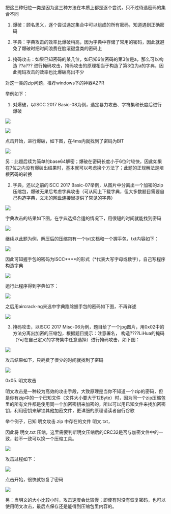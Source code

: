 把这三种归位一类是因为这三种方法在本质上都是逐个尝试，只不过待选密码的集合不同

1. 爆破：顾名思义，逐个尝试选定集合中可以组成的所有密码，知道遇到正确密码

2. 字典：字典攻击的效率比爆破稍高，因为字典中存储了常用的密码，因此就避免了爆破时把时间浪费在脸滚键盘类的密码上

3. 掩码攻击：如果已知密码的某几位，如已知6位密码的第3位是a，那么可以构造 ??a??? 进行掩码攻击，掩码攻击的原理相当于构造了第3位为a的字典，因此掩码攻击的效率也比爆破高出不少

对这一类的zip问题，推荐windows下的神器AZPR

举例如下：

1. 对爆破，以ISCC 2017 Basic-08为例，选定暴力攻击、字符集和长度后进行爆破

![](https://raw.githubusercontent.com/h1iba1/h1iba1.github.io/refs/heads/master/_posts/CTF/ctf/杂项/压缩文件/zip文件/images/59C2FD0DF68B4330AC6E223F21F7869A6d153cf7f482.png)

![](https://raw.githubusercontent.com/h1iba1/h1iba1.github.io/refs/heads/master/_posts/CTF/ctf/杂项/压缩文件/zip文件/images/BDB1E97A2D2C4195B44EF96096CCF6AA6aed23f56689.png)

点击开始，进行爆破，如下图，在4ms内就找到了密码为BIT

![](https://raw.githubusercontent.com/h1iba1/h1iba1.github.io/refs/heads/master/_posts/CTF/ctf/杂项/压缩文件/zip文件/images/7351E15654D7424D97326449C51126A70d3c10c93f86.png)

另：此题后续为简单的base64解密；爆破在密码长度小于6位时较快，因此如果在7位之内没有爆破出结果时，基本就可以考虑换个方法了；此题的正规解法是培根密码的转换

2. 字典，还以之前的ISCC 2017 Basic-07举例，从图片中分离出一个加密的zip压缩包，爆破无果后考虑字典攻击（可从网上下载字典，但大多数题目需要自己构造字典，文末的网盘连接里提供了常见的字典）

![](https://raw.githubusercontent.com/h1iba1/h1iba1.github.io/refs/heads/master/_posts/CTF/ctf/杂项/压缩文件/zip文件/images/FFA5991BE3CA41B297A02EA8358BEA42dd421fa9de3d.png)

字典攻击的结果如下图，在字典选择合适的情况下，用很短的时间就能找到密码

![](https://raw.githubusercontent.com/h1iba1/h1iba1.github.io/refs/heads/master/_posts/CTF/ctf/杂项/压缩文件/zip文件/images/72F30047D1CB446DA38864883301FF0D54d28ef55eb7.png)

继续以此题为例，解压后的压缩包有一个txt文档和一个握手包，txt内容如下：

![](https://raw.githubusercontent.com/h1iba1/h1iba1.github.io/refs/heads/master/_posts/CTF/ctf/杂项/压缩文件/zip文件/images/6C88530A19A545B0BD3F5F9ECB534A328084678fa14b.png)

因此可知握手包的密码为ISCC****的形式（*代表大写字母或数字），自己写程序构造字典

![](https://raw.githubusercontent.com/h1iba1/h1iba1.github.io/refs/heads/master/_posts/CTF/ctf/杂项/压缩文件/zip文件/images/C22A8D854B9C4E0C8536AB0EE044F0768e0dcd7ce050.png)

运行此程序得到字典如下：

![](https://raw.githubusercontent.com/h1iba1/h1iba1.github.io/refs/heads/master/_posts/CTF/ctf/杂项/压缩文件/zip文件/images/C6CC534131D24F2192F3315E5E2440C66d198b09988a.png)

之后用aircrack-ng来选中字典跑除握手包的密码如下图，不再详述

![](https://raw.githubusercontent.com/h1iba1/h1iba1.github.io/refs/heads/master/_posts/CTF/ctf/杂项/压缩文件/zip文件/images/9CA7DA33AB404F3B9CF9089FBDDA90801fdb302b208b.png)

3. 掩码攻击，以ISCC 2017 Misc-06为例，题目给了一个jpg图片，用0x02中的方法分离出加密的压缩包，根据题目提示：注意署名， 构造????LiHua的掩码（?可在自己定义的字符集中任意选择）进行掩码攻击，如下图：

![](https://raw.githubusercontent.com/h1iba1/h1iba1.github.io/refs/heads/master/_posts/CTF/ctf/杂项/压缩文件/zip文件/images/B52E267C570B4605B3961D91C64684246446653ce592.png)

攻击结果如下，只耗费了很少的时间就找到了密码

![](https://raw.githubusercontent.com/h1iba1/h1iba1.github.io/refs/heads/master/_posts/CTF/ctf/杂项/压缩文件/zip文件/images/F17FAC1909A44F328BCC37A639ABA7F46459fec5844a.png)

0x05. 明文攻击

明文攻击是一种较为高效的攻击手段，大致原理是当你不知道一个zip的密码，但是你有zip中的一个已知文件（文件大小要大于12Byte）时，因为同一个zip压缩包里的所有文件都是使用同一个加密密钥来加密的，所以可以用已知文件来找加密密钥，利用密钥来解锁其他加密文件，更详细的原理请读者自行谷歌

举个例子，已知 明文攻击.zip 中存在的文件 明文.txt，

因此将 明文.txt 压缩，这里需要判断明文压缩后的CRC32是否与加密文件中的一致，若不一致可以换一个压缩工具。

![](https://raw.githubusercontent.com/h1iba1/h1iba1.github.io/refs/heads/master/_posts/CTF/ctf/杂项/压缩文件/zip文件/images/F5A548CBBF7A454D96D50951A626D3EA0043c12b6292.png)

攻击过程如下：

![](https://raw.githubusercontent.com/h1iba1/h1iba1.github.io/refs/heads/master/_posts/CTF/ctf/杂项/压缩文件/zip文件/images/01B1A4E199994352995F4DE18E9438EF7d0eb7174d74.png)

点击开始，很快就恢复了密码

![](https://raw.githubusercontent.com/h1iba1/h1iba1.github.io/refs/heads/master/_posts/CTF/ctf/杂项/压缩文件/zip文件/images/E18853D9E3784582A341FF73C54B5E74316ad60e7877.png)

另：当明文的大小比较小时，攻击速度会比较慢；即使有时没有恢复密码，也可以使用明文攻击，最后点保存还是能得到压缩包里内容的。